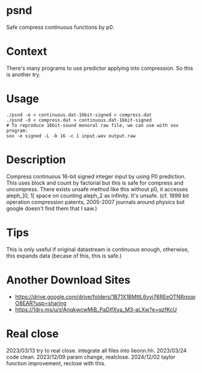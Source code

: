 # psnd
Safe compress continuous functions by p0.

# Context
There's many programs to use predictor applying into compression.
So this is another try.

# Usage
    ./psnd -e < continuous.dat-16bit-signed > compress.dat
    ./psnd -d < compress.dat > continuous.dat-16bit-signed
    # To reproduce 16bit-sound monoral raw file, we can use with sox program:
    sox -e signed -L -b 16 -c 1 input.wav output.raw

# Description
Compress continuous 16-bit signed integer input by using P0 prediction. This uses block and count by factorial but this is safe for compress and uncompress.
There exists unsafe method like this without p0, it accesses aleph_\]0, 1\[ space on counting aleph_2 as infinity. It's unsafe. (cf. 1999 bit operation compression patents, 2005-2007 journals around physics but google doesn't find them that I saw.)

# Tips
This is only useful if original datastream is continuous enough, otherwise, this expands data (becase of this, this is safe.)

# Another Download Sites      
* https://drive.google.com/drive/folders/1B71X1BMttL6yyi76REeOTNRrpopO8EAR?usp=sharing      
* https://1drv.ms/u/s!AnqkwcwMjB_PaDIfXya_M3-aLXw?e=qzfKcU

# Real close
2023/03/13 try to real close. integrate all files into lieonn.hh.
2023/03/24 code clean.
2023/12/09 param change, realclose.
2024/12/02 taylor function improvement, reclose with this.

